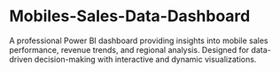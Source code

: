# Mobiles-Sales-Data-Dashboard
A professional Power BI dashboard providing insights into mobile sales performance, revenue trends, and regional analysis. Designed for data-driven decision-making with interactive and dynamic visualizations.

